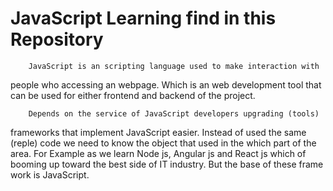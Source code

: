 # JavaScript Learning find in this Repository

        JavaScript is an scripting language used to make interaction with
people who accessing an webpage. Which is an web development tool that
can be used for either frontend and backend of the project.

        Depends on the service of JavaScript developers upgrading (tools)
frameworks that implement JavaScript easier. Instead of used the same (reple)
code we need to know the object that used in the which part of the area.
For Example as we learn Node js, Angular js and React js which of booming
up toward the best side of IT industry. But the base of these frame work is
JavaScript.
